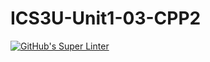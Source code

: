 # ICS3U-Unit1-03-CPP2

[![GitHub's Super Linter](https://github.com/Dahrio-Francois/ICS3U-Unit1-03-CPP2/workflows/GitHub's%20Super%20Linter/badge.svg)](https://github.com/Dahrio-Francois/ICS3U-Unit1-03-CPP2/actions)
